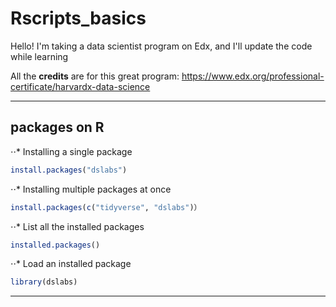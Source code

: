 # Rscripts_basics
Hello! I'm taking a data scientist program on Edx, and I'll update the code while learning

All the **credits** are for this great program: 
https://www.edx.org/professional-certificate/harvardx-data-science

***
## packages on R

⋅⋅* Installing a single package 
```R
install.packages("dslabs") 
```

⋅⋅* Installing multiple packages at once
```R
install.packages(c("tidyverse", "dslabs")）
```

⋅⋅* List all the installed packages 
```R
installed.packages()
```

⋅⋅* Load an installed package 
```R
library(dslabs)
```
***

